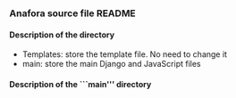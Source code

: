 ### Anafora source file README
#### Description of the directory

* Templates: store the template file. No need to change it
* main: store the main Django and JavaScript files

#### Description of the ```main''' directory
